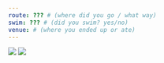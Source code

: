 ```yaml
---
route: ??? # (where did you go / what way)
swim: ??? # (did you swim? yes/no)
venue: # (where you ended up or ate)
---
```


<!-- content goes here, uses markdown -->

<!-- images will automatically be shown, if put in images/ttt/. must match the date of the ride, in format YYYY-MM-DD. can be jpg or png -->

![](../images/ttt/2024-12-12.png)
![](../images/ttt/2024-12-12.jpg)
